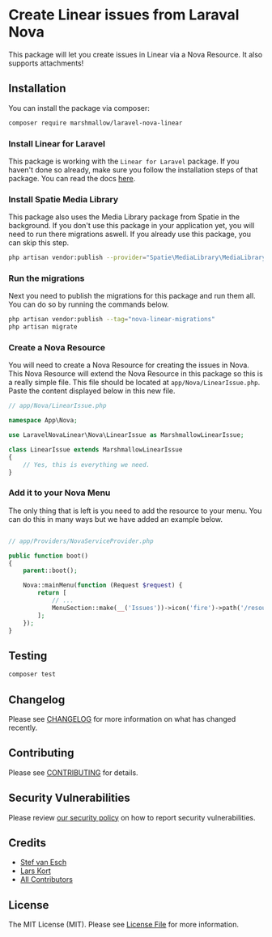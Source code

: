 # Create Linear issues from Laraval Nova

This package will let you create issues in Linear via a Nova Resource. It also supports attachments!

## Installation

You can install the package via composer:

```bash
composer require marshmallow/laravel-nova-linear
```

### Install Linear for Laravel

This package is working with the `Linear for Laravel` package. If you haven't done so already, make sure you follow the installation steps of that package. You can read the docs [here](https://github.com/marshmallow-packages/laravel-linear).

### Install Spatie Media Library

This package also uses the Media Library package from Spatie in the background. If you don't use this package in your application yet, you will need to run there migrations aswell. If you already use this package, you can skip this step.

```bash
php artisan vendor:publish --provider="Spatie\MediaLibrary\MediaLibraryServiceProvider" --tag="migrations"
```

### Run the migrations

Next you need to publish the migrations for this package and run them all. You can do so by running the commands below.

```bash
php artisan vendor:publish --tag="nova-linear-migrations"
php artisan migrate
```

### Create a Nova Resource

You will need to create a Nova Resource for creating the issues in Nova. This Nova Resource will extend the Nova Resource in this package so this is a really simple file. This file should be located at `app/Nova/LinearIssue.php`. Paste the content displayed below in this new file.

```php
// app/Nova/LinearIssue.php

namespace App\Nova;

use LaravelNovaLinear\Nova\LinearIssue as MarshmallowLinearIssue;

class LinearIssue extends MarshmallowLinearIssue
{
    // Yes, this is everything we need.
}

```

### Add it to your Nova Menu

The only thing that is left is you need to add the resource to your menu. You can do this in many ways but we have added an example below.

```php

// app/Providers/NovaServiceProvider.php

public function boot()
{
    parent::boot();

    Nova::mainMenu(function (Request $request) {
        return [
            // ...
            MenuSection::make(__('Issues'))->icon('fire')->path('/resources/linear-issues')
        ];
    });
}
```

## Testing

```bash
composer test
```

## Changelog

Please see [CHANGELOG](CHANGELOG.md) for more information on what has changed recently.

## Contributing

Please see [CONTRIBUTING](CONTRIBUTING.md) for details.

## Security Vulnerabilities

Please review [our security policy](../../security/policy) on how to report security vulnerabilities.

## Credits

-   [Stef van Esch](https://github.com/stefvanesch)
-   [Lars Kort](https://github.com/LTKort)
-   [All Contributors](../../contributors)

## License

The MIT License (MIT). Please see [License File](LICENSE.md) for more information.
